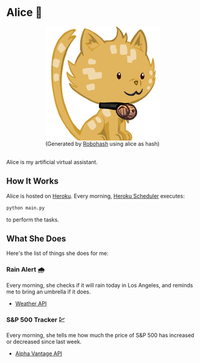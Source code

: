# Alice 🤖

<div align="center">
    <img src="alice.png" alt="alice" style="display: block;"/>
    <div>(Generated by <a href="https://github.com/e1ven/Robohash">Robohash</a> using alice as hash)</div>
    <br>
</div>

Alice is my artificial virtual assistant.

## How It Works

Alice is hosted on [Heroku](https://www.heroku.com/). Every morning, [Heroku Scheduler](https://devcenter.heroku.com/articles/scheduler) executes:

```bash
python main.py
```

to perform the tasks.

## What She Does

Here's the list of things she does for me:

### Rain Alert 🌧

Every morning, she checks if it will rain today in Los Angeles, and reminds me to bring an umbrella if it does.

- [Weather API](https://openweathermap.org/api)

### S&P 500 Tracker 💹

Every morning, she tells me how much the price of S&P 500 has increased or decreased since last week.

- [Alpha Vantage API](https://www.alphavantage.co/)
